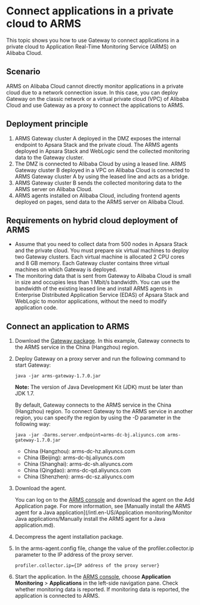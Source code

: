 # Connect applications in a private cloud to ARMS

This topic shows you how to use Gateway to connect applications in a private cloud to Application Real-Time Monitoring Service \(ARMS\) on Alibaba Cloud.

## Scenario

ARMS on Alibaba Cloud cannot directly monitor applications in a private cloud due to a network connection issue. In this case, you can deploy Gateway on the classic network or a virtual private cloud \(VPC\) of Alibaba Cloud and use Gateway as a proxy to connect the applications to ARMS.

## Deployment principle

1.  ARMS Gateway cluster A deployed in the DMZ exposes the internal endpoint to Apsara Stack and the private cloud. The ARMS agents deployed in Apsara Stack and WebLogic send the collected monitoring data to the Gateway cluster.
2.  The DMZ is connected to Alibaba Cloud by using a leased line. ARMS Gateway cluster B deployed in a VPC on Alibaba Cloud is connected to ARMS Gateway cluster A by using the leased line and acts as a bridge.
3.  ARMS Gateway cluster B sends the collected monitoring data to the ARMS server on Alibaba Cloud.
4.  ARMS agents installed on Alibaba Cloud, including frontend agents deployed on pages, send data to the ARMS server on Alibaba Cloud.

## Requirements on hybrid cloud deployment of ARMS

-   Assume that you need to collect data from 500 nodes in Apsara Stack and the private cloud. You must prepare six virtual machines to deploy two Gateway clusters. Each virtual machine is allocated 2 CPU cores and 8 GB memory. Each Gateway cluster contains three virtual machines on which Gateway is deployed.
-   The monitoring data that is sent from Gateway to Alibaba Cloud is small in size and occupies less than 1 Mbit/s bandwidth. You can use the bandwidth of the existing leased line and install ARMS agents in Enterprise Distributed Application Service \(EDAS\) of Apsara Stack and WebLogic to monitor applications, without the need to modify application code.

## Connect an application to ARMS

1.  Download the [Gateway package](https://arms-apm-hangzhou.oss-cn-hangzhou.aliyuncs.com/arms-gateway-1.7.0.jar). In this example, Gateway connects to the ARMS service in the China \(Hangzhou\) region.
2.  Deploy Gateway on a proxy server and run the following command to start Gateway:

    ```
    java -jar arms-gateway-1.7.0.jar
    ```

    **Note:** The version of Java Development Kit \(JDK\) must be later than JDK 1.7.

    By default, Gateway connects to the ARMS service in the China \(Hangzhou\) region. To connect Gateway to the ARMS service in another region, you can specify the region by using the -D parameter in the following way:

    ```
    java -jar -Darms.server.endpoint=arms-dc-bj.aliyuncs.com arms-gateway-1.7.0.jar
    ```

    -   China \(Hangzhou\): arms-dc-hz.aliyuncs.com
    -   China \(Beijing\): arms-dc-bj.aliyuncs.com
    -   China \(Shanghai\): arms-dc-sh.aliyuncs.com
    -   China \(Qingdao\): arms-dc-qd.aliyuncs.com
    -   China \(Shenzhen\): arms-dc-sz.aliyuncs.com
3.  Download the agent.

    You can log on to the [ARMS console](https://arms-ap-southeast-1.console.aliyun.com/#/home) and download the agent on the Add Application page. For more information, see [Manually install the ARMS agent for a Java application](/intl.en-US/Application monitoring/Monitor Java applications/Manually install the ARMS agent for a Java application.md).

4.  Decompress the agent installation package.
5.  In the arms-agent.config file, change the value of the profiler.collector.ip parameter to the IP address of the proxy server.

    ```
    profiler.collector.ip={IP address of the proxy server}
    ```

6.  Start the application. In the [ARMS console](https://arms-ap-southeast-1.console.aliyun.com/#/home), choose **Application Monitoring** \> **Applications** in the left-side navigation pane. Check whether monitoring data is reported. If monitoring data is reported, the application is connected to ARMS.

